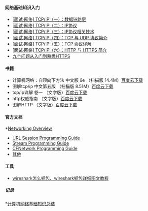 

#### 网络基础知识入门
* [[面试∙网络] TCP/IP（一）：数据链路层](https://juejin.im/post/5a2ff1126fb9a04522077b44)
* [[面试∙网络] TCP/IP（二）：IP协议](https://juejin.im/post/5a2ff15ff265da431876b911)
* [[面试∙网络] TCP/IP（三）：IP协议相关技术](https://juejin.im/post/5a2ff1a16fb9a045211eaee4)
* [[面试∙网络] TCP/IP（四）：TCP 与 UDP 协议简介](https://juejin.im/post/5a2ff1f36fb9a04500030771)
* [[面试∙网络] TCP/IP（五）：TCP 协议详解](https://juejin.im/post/5a2ff232f265da43305e7133)
* [[面试∙网络] TCP/IP（六）：HTTP 与 HTTPS 简介](https://juejin.im/post/5a2ff27151882578da0dd817)
* [九个问题从入门到熟悉HTTPS](https://juejin.im/post/5a2ff29c6fb9a045132aac5a)


#### 书籍
* 计算机网络：自顶向下方法 中文版 6e （扫描版 14.4M）[百度云下载](http://pan.baidu.com/s/1i3qw1nv)
* 图解tcp/ip 中文第五版 （扫描版 8.51M）[百度云下载](http://pan.baidu.com/s/1mgvaem8)
* tcp/ip详解 卷一 （文字版）[百度云下载](http://pan.baidu.com/s/1sjma5Ut)
* http权威指南 （文字版）[百度云下载](http://pan.baidu.com/s/1ntmQbO1)
* 图解HTTP （文字版）[百度云下载](http://pan.baidu.com/s/1sjE2nY9)


#### 官方文档
*[Networking Overview](https://developer.apple.com/library/content/documentation/NetworkingInternetWeb/Conceptual/NetworkingOverview/Introduction/Introduction.html#) 
* [URL Session Programming Guide](https://developer.apple.com/library/content/documentation/Cocoa/Conceptual/URLLoadingSystem/URLLoadingSystem.html#)
* [Stream Programming Guide](https://developer.apple.com/library/content/documentation/Cocoa/Conceptual/Streams/Streams.html)
* [CFNetwork Programming Guide](https://developer.apple.com/library/content/documentation/Networking/Conceptual/CFNetwork/Introduction/Introduction.html)
* [其他](https://developer.apple.com/library/content/navigation/#section=Topics&topic=Networking%2C%20Internet%2C%20%26amp%3B%20Web)


#### 工具
* [wireshark怎么抓包、wireshark抓包详细图文教程](http://blog.csdn.net/holandstone/article/details/47026213)

##### 记录
*[计算机网络基础知识总结](http://www.cnblogs.com/maybe2030/p/4781555.html)
